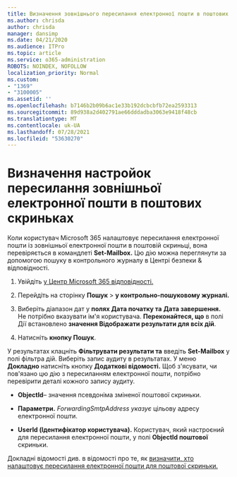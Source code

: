 ```yaml
---
title: Визначення зовнішнього пересилання електронної пошти в поштових скриньках у контрольних журналах
ms.author: chrisda
author: chrisda
manager: dansimp
ms.date: 04/21/2020
ms.audience: ITPro
ms.topic: article
ms.service: o365-administration
ROBOTS: NOINDEX, NOFOLLOW
localization_priority: Normal
ms.custom:
- "1369"
- "3100005"
ms.assetid: ''
ms.openlocfilehash: b7146b2b09b6ac1e33b192dcbcbfb72ea2593313
ms.sourcegitcommit: 89d938a2d402791ae66dddadba3063e9418f48cb
ms.translationtype: MT
ms.contentlocale: uk-UA
ms.lasthandoff: 07/28/2021
ms.locfileid: "53630270"
---
```

# <a name="identify-when-external-email-forwarding-is-configured-on-mailboxes"></a>Визначення настройок пересилання зовнішньої електронної пошти в поштових скриньках

Коли користувач Microsoft 365 налаштовує пересилання електронної пошти із зовнішньої електронної пошти в поштовій скриньці, вона перевіряється в командлеті **Set-Mailbox.** Цю дію можна переглянути за допомогою пошуку в контрольного журналу в Центрі безпеки & відповідності.

1. Увійдіть [у Центр Microsoft 365 відповідності.](https://protection.office.com/)

2. Перейдіть на сторінку **Пошук**  >  **у контрольно-пошуковому журналі.**

3. Виберіть діапазон дат у **полях Дата початку та** **Дата завершення.** Не потрібно вказувати ім'я користувача. **Переконайтеся, що** в полі Дії встановлено **значення Відображати результати для всіх дій**.

4. Натисніть **кнопку Пошук**.

У результатах клацніть **Фільтрувати результати та** введіть **Set-Mailbox** у полі фільтра дій. Виберіть запис аудиту в результатах. У меню **Докладно** натисніть кнопку **Додаткові відомості.** Щоб з'ясувати, чи пов'язано цю дію з пересиланням електронної пошти, потрібно перевірити деталі кожного запису аудиту.

- **ObjectId**– значення псевдоніма зміненої поштової скриньки.

- **Параметри.** _ForwardingSmtpAddress указує_ цільову адресу електронної пошти.

- **UserId (Ідентифікатор користувача).** Користувач, який настроєний для пересилання електронної пошти, у полі **ObjectId поштової** скриньки.

Докладні відомості див. в відомості про те, як [визначити, хто налаштовує пересилання електронної пошти для поштової скриньки.](/microsoft-365/compliance/auditing-troubleshooting-scenarios#determine-who-set-up-email-forwarding-for-a-mailbox)
